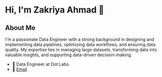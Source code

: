 # Hi, I'm Zakriya Ahmad 👋

## About Me

I'm a passionate Data Engineer with a strong background in designing and implementing data pipelines, optimizing data workflows, and ensuring data quality. 
My expertise lies in managing large datasets, transforming data into valuable insights, and supporting data-driven decision-making.

- 💼 Data Engineer at Dot Labs.
- 📧 [Email](mailto:mz590589@gmail.com)

